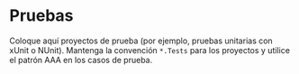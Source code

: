 # Pruebas

Coloque aquí proyectos de prueba (por ejemplo, pruebas unitarias con xUnit o NUnit). Mantenga la convención `*.Tests` para los proyectos y utilice el patrón AAA en los casos de prueba.
